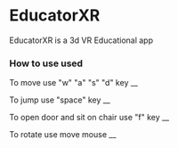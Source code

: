 # EducatorXR
EducatorXR is a 3d VR Educational app

### How to use used
To move use "w" "a" "s" "d" key  __

To jump use "space" key __

To open door and sit on chair use "f" key __

To rotate use move mouse __
